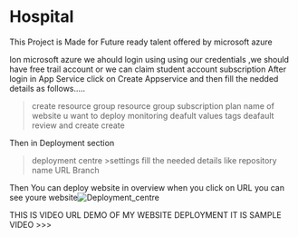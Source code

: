 # Hospital
This Project is Made for Future ready talent offered by microsoft azure

Ion microsoft azure we ahould login using using our credentials ,we should have free trail account
or we can claim student account subscription
After login in App Service click on Create Appservice and then fill the nedded details
as follows.....
>create resource group
resource group
subscription plan
name of website u want to deploy
>monitoring 
deafult values
>tags 
deafault
>review and create
>create


Then in Deployment section 
>deployment centre >settings
fill the needed details like repository name
URL
Branch

Then You can deploy website
in overview when you click on URL you can see youre website![Deployment_centre](https://user-images.githubusercontent.com/77660544/150171059-41300d69-2975-445e-8178-cb08ff17159e.png)



THIS IS VIDEO URL DEMO OF MY WEBSITE DEPLOYMENT
IT IS SAMPLE VIDEO >>>
